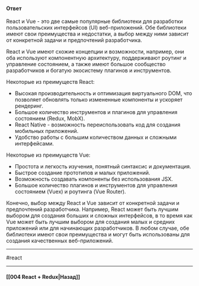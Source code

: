 #### Ответ

React и Vue - это две самые популярные библиотеки для разработки пользовательских интерфейсов (UI) веб-приложений. Обе библиотеки имеют свои преимущества и недостатки, а выбор между ними зависит от конкретной задачи и предпочтений разработчика.

React и Vue имеют схожие концепции и возможности, например, они оба используют компонентную архитектуру, поддерживают роутинг и управление состоянием, а также имеют большое сообщество разработчиков и богатую экосистему плагинов и инструментов.

Некоторые из преимуществ React:

- Высокая производительность и оптимизация виртуального DOM, что позволяет обновлять только измененные компоненты и ускоряет рендеринг.
- Большое количество инструментов и плагинов для управления состоянием (Redux, MobX).
- React Native - возможность переиспользовать код для создания мобильных приложений.
- Удобство работы с большим количеством данных и сложными интерфейсами.

Некоторые из преимуществ Vue:

- Простота и легкость изучения, понятный синтаксис и документация.
- Быстрое создание прототипов и малых приложений.
- Возможность создавать компоненты без использования JSX.
- Большое количество плагинов и инструментов для управления состоянием (Vuex) и роутинга (Vue Router).

Конечно, выбор между React и Vue зависит от конкретной задачи и предпочтений разработчика. Например, React может быть лучшим выбором для создания больших и сложных интерфейсов, в то время как Vue может быть лучшим выбором для создания малых и средних приложений или для начинающих разработчиков. В любом случае, обе библиотеки имеют свои преимущества и могут быть использованы для создания качественных веб-приложений.

____
#react

____

#### [[004 React + Redux|Назад]]